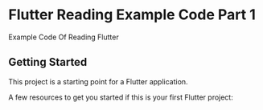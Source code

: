 # Flutter Reading Example Code Part 1

Example Code Of Reading Flutter

## Getting Started

This project is a starting point for a Flutter application.

A few resources to get you started if this is your first Flutter project:

